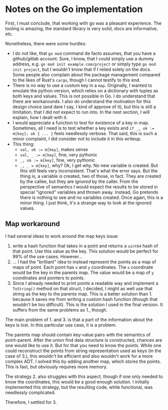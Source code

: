 # Notes on the Go implementation
First, I must conclude, that working with go was a pleasant experience. The tooling is amazing, the standard library is very solid, docs are informative, etc.

Nonetheless, there were some hurdles:
- I do not like, that `go mod` command de facto assumes, that you have a github/gitlab account. Sure, I know, that I could simply use a dummy address, e.g. `go mod init example.com/project` or simply type `go mod init project`, but I wouldn't know that if I relied solely on the docs. Some people also complain about the package management compared to the likes of Rust's `cargo`, though I cannot testify to this end.
- There is no way to use a custom key in a `map`. Originally, I wanted to emulate the python version, which relies on a dictionary with tuples as both keys and values. This is not possible in Go. I do understand that there are workarounds. I also do understand the motivation for this design choice (and dare I say, I kind of approve of it), but this is still a limitation, that I did not expect to run into. In the nest section, I will explain, how I dealt with it.
- I would appreciate a function to test for existence of a key in map. Sometimes, all I need is to test whether a key exists and `if _, ok := m[key]; ok { ... }` feels needlessly verbose. That said, this is such a minor complaint, I did consider not to include it in this writeup.
- This thing:
	- `val, ok := m[key]`, makes sense
	- `val, _ := m[key]`, fine, very pythonic
	- `_, ok := m[key]`, fine, very pythonic
	- `_, _ = m[key]`, why? Ok, I get why. No new variable is created. But this still feels very inconsistent. That's what the error says. But the thing is, a variable *is* created, two of those, in fact. They are created by the callee, but they are *ignored* by the caller. From the perspective of semantics I would expect the results to be stored in special "ignored" variables and thrown away. Instead, Go pretends there is nothing to see and no variables created. Once again, this is a minor thing. I just think, it's a strange way to look at the ignored values.

## Map workaround
I had several ideas to work around the map keys issue:
1) write a hash function that takes in a point and returns a `uint64` hash of that point. Use this value as the key. This solution would be perfect for 99% of the use cases. However...
2) ... I had the "brilliant" idea to instead represent the points as a map of maps of point. Each point has `x` and `y` coordinates. The `x` coordinate would be the key in the parents map. The value would be a map of `y` coordinates and pointers to points.
3) Since I already needed to print points a readable way and implement a `ToString()` method on that struct, I decided, I might as well use that string as the key to the parents map. This is a better solution than 1. because it saves me from writing a custom hash function (though that wouldn't be too difficult). This is the solution I used in the final version. It suffers from the same problems as 1., though.

The main problem of 1. and 3. is that a part of the information about the keys is lost. In this particular use case, it is a problem.

The parents map should contain key-value pairs with the semantics of point-parent. After the union find data structure is constructed, chances are one would like to use it. But for that you need to know the points. While one could reconstruct the points from string representation used as keys (in the case of 3.), this wouldn't be efficient and also wouldn't work for a more complex ADT. I solved this by adding another map, which stores the points. This is fast, but obviously requires more memory.

The strategy 2. also struggles with this aspect, though if one only needed to know the coordinates, this would be a good enough solution. I initially implemented this strategy, but the resulting code, while functional, was needlessly complicated.

Therefore, I settled for 3.